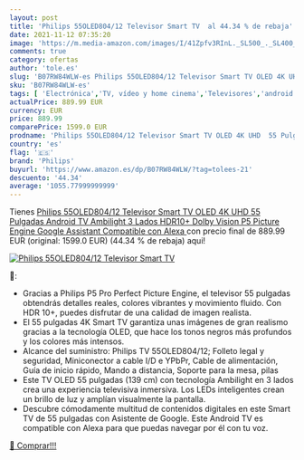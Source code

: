 ```yaml
---
layout: post
title: 'Philips 55OLED804/12 Televisor Smart TV  al 44.34 % de rebaja'
date: 2021-11-12 07:35:20
image: 'https://m.media-amazon.com/images/I/41Zpfv3RInL._SL500_._SL400_.jpg'
comments: true
category: ofertas
author: 'tole.es'
slug: 'B07RW84WLW-es Philips 55OLED804/12 Televisor Smart TV OLED 4K UHD 55...'
sku: 'B07RW84WLW-es'
tags: [ 'Electrónica','TV, vídeo y home cinema','Televisores','android','philips', ]
actualPrice: 889.99 EUR
currency: EUR
price: 889.99
comparePrice: 1599.0 EUR
prodname: 'Philips 55OLED804/12 Televisor Smart TV OLED 4K UHD  55 Pulgadas  Android TV  Ambilight 3 Lados  HDR10+  Dolby Vision  P5 Picture Engine  Google Assistant  Compatible con Alexa '
country: 'es'
flag: '🇪🇸'
brand: 'Philips'
buyurl: 'https://www.amazon.es/dp/B07RW84WLW/?tag=tolees-21'
descuento: '44.34'
average: '1055.77999999999'
---
```


Tienes [Philips 55OLED804/12 Televisor Smart TV OLED 4K UHD  55 Pulgadas  Android TV  Ambilight 3 Lados  HDR10+  Dolby Vision  P5 Picture Engine  Google Assistant  Compatible con Alexa ](https://www.amazon.es/dp/B07RW84WLW/?tag=tolees-21) con precio final de  889.99 EUR (original: 1599.0 EUR) (44.34 %  de rebaja) aqui!

[![Philips 55OLED804/12 Televisor Smart TV ](https://m.media-amazon.com/images/I/41Zpfv3RInL._SL500_._SL400_.jpg)](https://www.amazon.es/dp/B07RW84WLW/?tag=tolees-21)

🔎:

- Gracias a Philips P5 Pro Perfect Picture Engine, el televisor 55 pulgadas obtendrás detalles reales, colores vibrantes y movimiento fluido. Con HDR 10+, puedes disfrutar de una calidad de imagen realista.
- El 55 pulgadas 4K Smart TV garantiza unas imágenes de gran realismo gracias a la tecnología OLED, que hace los tonos negros más profundos y los colores más intensos.
- Alcance del suministro: Philips TV 55OLED804/12; Folleto legal y seguridad, Miniconector a cable I/D e YPbPr, Cable de alimentación, Guía de inicio rápido, Mando a distancia, Soporte para la mesa, pilas
- Este TV OLED 55 pulgadas (139 cm) con tecnología Ambilight en 3 lados crea una experiencia televisiva inmersiva. Los LEDs inteligentes crean un brillo de luz y amplían visualmente la pantalla.
- Descubre cómodamente multitud de contenidos digitales en este Smart TV de 55 pulgadas con Asistente de Google. Este Android TV es compatible con Alexa para que puedas navegar por él con tu voz.

[🛒 Comprar!!!](https://www.amazon.es/dp/B07RW84WLW/?tag=tolees-21)
